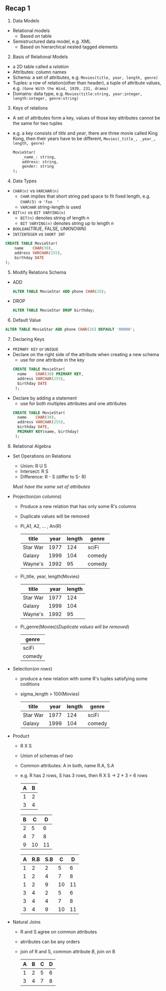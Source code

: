 ## Recap 1

1. Data Models
  - Relational models
    * Based on table
  - Semistructured data model, e.g. XML
    * Based on hierarchical nested tagged elements

2. Basis of Relational Models
  - a 2D table called a _relation_
  - Attributes: column names
  - Schema: a set of attributes, e.g. `Movies(title, year, length, genre)`
  - Tuples: a row of relation(other than header), a tuple of attribute values, e.g. `(Gone With the Wind, 1939, 231, drama)`
  - Domains: data type, e.g. `Movies(title:string, year:integer, length:integer, genre:string)`

3. Keys of relations
  - A set of attributes form a key, values of those key attributes cannot be the same for two tuples
  - e.g. a key consists of _title_ and _year_, there are three movie called King Kong, then their years have to be different, `Movies(_title_, _year_, length, genre)`
  
    ```sql
    MovieStar(
        _name_: string,
        address: string,
        gender: string
    );
    ```

4. Data Types
  - `CHAR(n)` vs `VARCHAR(n)`
    * `CHAR` implies that short string pad space to fit fixed length, e.g. `CHAR(5)` -> `'foo  '`
    * `VARCHAR` string-length is used
  - `BIT(n)` vs `BIT VARYING(n)`
    * `BIT(n)` denotes string of length n
    * `BIT VARYING(n)` denotes string up to length n
  - `BOOLEAN`(TRUE, FALSE, UNKNOWN)
  - `INT`/`INTEGER` vs `SHORT INT`
  ```sql
  CREATE TABLE MovieStar(
      name    CHAR(30),
      address VARCHAR(255),
      birthday DATE
  );
  ```

5. Modify Relations Schema
  - ADD
    ```sql
    ALTER TABLE MovieStar ADD phone CHAR(26);
    ```
  - DROP
    ```sql
    ALTER TABLE MovieStar DROP birthday;
    ```
 
6. Default Value
  ```sql
  ALTER TABLE MovieStar ADD phone CHAR(26) DEFAULT '00000';
  ```

7. Declaring Keys
  - `PRIMARY KEY` or `UNIQUE`
  - Declare on the right side of the attribute when creating a new schema
    * use for one attribute in the key
    ```sql
    CREATE TABLE MovieStar(
      name    CHAR(30) PRIMARY KEY,
      address VARCHAR(255),
      birthday DATE
     );
     ```
  - Declare by adding a statement
    * use for both multiples attributes and one attributes
    ```sql
    CREATE TABLE MovieStar(
      name    CHAR(30),
      address VARCHAR(255),
      birthday DATE,
      PRIMARY KEY(name, birthday)
     );
    ```
 
 8. Relational Algebra
  - Set Operations on Relations
    * Union: R U S
    * Intersect: R  S
    * Difference: R - S (differ to S- R)
    
    _Must have the same set of attributes_
    
  - Projection(_on columns_)
    * Produce a new relation that has only some R's columns
    * Duplicate values will be removed
    * Pi_A1, A2, ... , An(R)
    
      title | year | length | genre
      --- | --- | --- | ---
      Star War | 1977 | 124 | sciFi
      Galaxy | 1999 | 104 | comedy
      Wayne's | 1992 | 95 | comedy
    
    * Pi_title, year, length(Movies)
    
      title | year | length
      --- | --- | ---
      Star War | 1977 | 124
      Galaxy | 1999 | 104
      Wayne's | 1992 | 95
    
    * Pi_genre(Movies)(_Duplicate values will be removed_)
      
      |genre
      | ---
      | sciFi
      | comedy
 
  - Selection(_on rows_)
    * produce a new relation with some R's tuples satisfying some coditions
    * sigma_length > 100(Movies)
    
      title | year | length | genre
      --- | --- | --- | ---
      Star War | 1977 | 124 | sciFi
      Galaxy | 1999 | 104 | comedy
  
  - Product
    * R X S
    * Union of schemas of two
    * Common attributes: A in both, name R.A, S.A
    * e.g. R has 2 rows, S has 3 rows, then R X S -> 2 * 3 = 6 rows
     
      A | B         
      ---|---       
      1 | 2      
      3 | 4
     
      B | C | D
      ---|---|---
      2 | 5 | 6
      4 | 7 | 8
      9 | 10 | 11
     
      A | R.B | S.B | C | D        
      ---|---|---|---|---      
      1 | 2 | 2 | 5 | 6
      1 | 2 | 4 | 7 | 8
      1 | 2 | 9 | 10 | 11
      3 | 4 | 2 | 5 | 6
      3 | 4 | 4 | 7 | 8
      3 | 4 | 9 | 10 | 11
  
  - Natural Joins
    * R and S agree on common attributes
    * atrributes can be any orders
    * join of R and S, common attribute _B_, join on B
      
      A | B | C | D        
      ---|---|---|---       
      1 | 2 | 5 | 6     
      3 | 4 | 7 | 8
      
 
      
      
 
    
    
  
